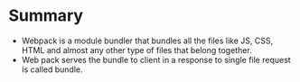 # Summary

- Webpack is a module bundler that bundles all the files like JS, CSS, HTML and almost any other type of files that belong together. 
- Web pack serves the bundle to client in a response to single file request is called bundle.